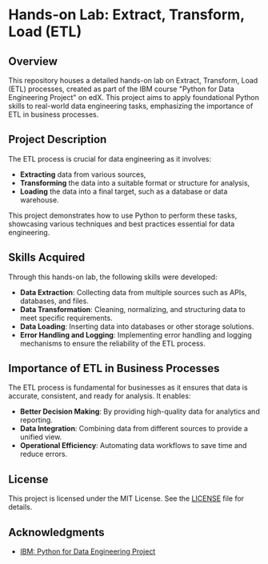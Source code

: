 # Hands-on Lab: Extract, Transform, Load (ETL)

## Overview
This repository houses a detailed hands-on lab on Extract, Transform, Load (ETL) processes, created as part of the IBM course "Python for Data Engineering Project" on edX. This project aims to apply foundational Python skills to real-world data engineering tasks, emphasizing the importance of ETL in business processes.

## Project Description
The ETL process is crucial for data engineering as it involves:
- **Extracting** data from various sources,
- **Transforming** the data into a suitable format or structure for analysis,
- **Loading** the data into a final target, such as a database or data warehouse.

This project demonstrates how to use Python to perform these tasks, showcasing various techniques and best practices essential for data engineering.

## Skills Acquired
Through this hands-on lab, the following skills were developed:
- **Data Extraction**: Collecting data from multiple sources such as APIs, databases, and files.
- **Data Transformation**: Cleaning, normalizing, and structuring data to meet specific requirements.
- **Data Loading**: Inserting data into databases or other storage solutions.
- **Error Handling and Logging**: Implementing error handling and logging mechanisms to ensure the reliability of the ETL process.

## Importance of ETL in Business Processes
The ETL process is fundamental for businesses as it ensures that data is accurate, consistent, and ready for analysis. It enables:
- **Better Decision Making**: By providing high-quality data for analytics and reporting.
- **Data Integration**: Combining data from different sources to provide a unified view.
- **Operational Efficiency**: Automating data workflows to save time and reduce errors.

## License
This project is licensed under the MIT License. See the [LICENSE](LICENSE) file for details.

## Acknowledgments
- [IBM: Python for Data Engineering Project](https://www.edx.org/learn/python/ibm-python-for-data-engineering-project)

